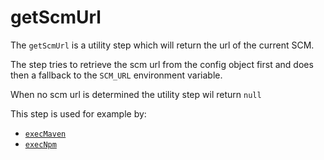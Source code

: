 # getScmUrl

The `getScmUrl` is a utility step which will return the url of the current SCM.

The step tries to retrieve the scm url from the config object first and
does then a fallback to the `SCM_URL` environment variable.

When no scm url is determined the utility step wil return `null`

This step is used for example by:
* [`execMaven`](execMaven.md)
* [`execNpm`](execNpm.md)


